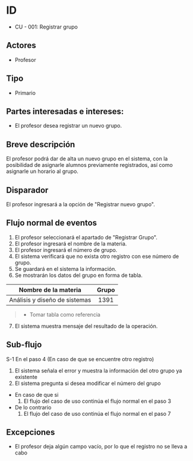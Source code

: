 # ID
 - CU - 001: Registrar grupo
   
## Actores
 * Profesor
   
## Tipo 
 * Primario

## Partes interesadas e intereses:
- El profesor desea registrar un nuevo grupo.

## Breve descripción
El profesor podrá dar de alta un nuevo grupo en el sistema, con la posibilidad de asignarle alumnos previamente registrados, así como asignarle un horario al grupo.

## Disparador
El profesor ingresará a la opción de "Registrar nuevo grupo".

## Flujo normal de eventos
1. El profesor seleccionará el apartado de "Registrar Grupo".
2. El profesor ingresará el nombre de la materia.
3. El profesor ingresará el número de grupo.
4. El sistema verificará que no exista otro registro con ese número de grupo.
5. Se guardará en el sistema la información.
6. Se mostrarán los datos del grupo en forma de tabla.

| Nombre de la materia |Grupo|
|:----:|:----:|
|Análisis y diseño de sistemas|1391| 
> * Tomar tabla como referencia

7. El sistema muestra mensaje del resultado de la operación.

## Sub-flujo
S-1 En el paso 4 (En caso de que se encuentre otro registro)
 1. El sistema señala el error y muestra la información del otro grupo ya existente
 1. El sistema pregunta si desea modificar el número del grupo
   - En caso de que si
     1. El flujo del caso de uso continúa el flujo normal en el paso 3
   - De lo contrario
     1. El flujo del caso de uso continúa el flujo normal en el paso 7

## Excepciones
- El profesor deja algún campo vacío, por lo que el registro no se lleva a cabo

